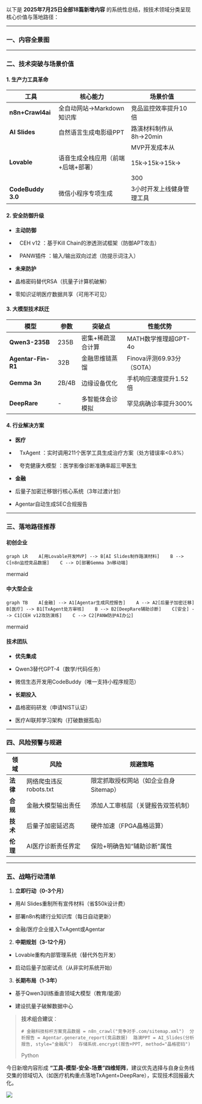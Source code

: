 以下是 **2025年7月25日全部18篇新增内容** 的系统性总结，按技术领域分类呈现核心价值与落地路径：

---

### **一、内容全景图**

---

### **二、技术突破与场景价值**

#### **1. 生产力工具革命**

|工具|核心能力|场景价值|
|---|---|---|
|**n8n+Crawl4ai**|全自动网站→Markdown知识库|竞品监控效率提升10倍|
|**AI Slides**|自然语言生成电影级PPT|路演材料制作从8h→20min|
|**Lovable**|语音生成全栈应用（前端+后端+部署）|MVP开发成本从<br><br>15k→15k→15k→<br><br>300|
|**CodeBuddy 3.0**|微信小程序专项生成|3小时开发上线健身管理工具|

#### **2. 安全防御升级**

- **主动防御**

-    CEH v12 ：基于Kill Chain的渗透测试框架（防御APT攻击）

-    PANW插件 ：输入/输出双向过滤（防提示词注入）

- **未来防护**

- 晶格密码替代RSA（抗量子计算机破解）

- 零知识证明医疗数据共享（可用不可见）

#### **3. 大模型技术跃迁**

|模型|参数|突破点|性能优势|
|---|---|---|---|
|**Qwen3-235B**|235B|密集+稀疏混合计算|MATH数学推理超GPT-4o|
|**Agentar-Fin-R1**|32B|金融思维链蒸馏|Finova评测69.93分（SOTA）|
|**Gemma 3n**|2B/4B|边缘设备优化|手机响应速度提升1.52倍|
|**DeepRare**|-|多智能体会诊模拟|罕见病确诊率提升300%|

#### **4. 行业解决方案**

- **医疗**

-    TxAgent ：实时调用211个医学工具生成治疗方案（处方错误率<0.8%）

-    夸克健康大模型 ：医学影像诊断准确率超三甲医生

- **金融**

- 后量子加密迁移银行核心系统（3年过渡计划）

- Agentar自动生成SEC合规报告

---

### **三、落地路径推荐**

#### **初创企业**

```
graph LR    A[用Lovable开发MVP] --> B[AI Slides制作路演材料]    B --> C[n8n监控竞品数据]    C --> D[部署Gemma 3n移动端]
```

mermaid

#### **中大型企业**

```
graph TB    A[金融] --> A1[Agentar生成风控报告]    A --> A2[后量子加密迁移]    B[医疗] --> B1[TxAgent处方审核]    B --> B2[DeepRare辅助诊断]    C[安全] --> C1[CEH v12攻防演练]    C --> C2[PANW防护AI办公]
```

mermaid

#### **技术团队**

- **优先集成**

- Qwen3替代GPT-4（数学/代码任务）

- 微信生态开发用CodeBuddy（唯一支持小程序规范）

- **长期投入**

- 晶格密码研发（申请NIST认证）

- 医疗AI联邦学习架构（打破数据孤岛）

---

### **四、风险预警与规避**

|领域|风险|规避策略|
|---|---|---|
|**法律**|网络爬虫违反robots.txt|限定抓取授权网站（如企业自身Sitemap）|
|**合规**|金融大模型输出责任|添加人工审核层（关键报告双签机制）|
|**技术**|后量子加密延迟高|硬件加速（FPGA晶格运算）|
|**伦理**|AI医疗诊断责任界定|保险+明确告知“辅助诊断”属性|

---

### **五、战略行动清单**

1. **立即行动（0-3个月）**

- 用AI Slides重制所有宣传材料（省$50k设计费）

- 部署n8n构建行业知识库（每日自动更新）

- 金融/医疗企业接入TxAgent或Agentar

2. **中期规划（3-12个月）**

- Lovable重构内部管理系统（替代外包开发）

- 启动后量子加密试点（从非实时系统开始）

3. **长期布局（1-3年）**

- 基于Qwen3训练垂直领域大模型（教育/能源）

- 建设抗量子破解数据中心

> **技术组合建议**：
> 
> ```
> # 金融科技标杆方案竞品数据 = n8n_crawl("竞争对手.com/sitemap.xml")  分析报告 = Agentar.generate_report(竞品数据)  路演PPT = AI_Slides(分析报告, style="金融风")  存储系统.encrypt(报告+PPT, method="晶格密码")  
> ```
> 
> Python

今日新增内容形成 **“工具-模型-安全-场景”四维矩阵**，建议优先选择与自身业务线交集的领域切入（如医疗机构重点落地TxAgent+DeepRare），实现技术回报最大化。

![](https://ima-notebook-prod.image.myqcloud.com/2/bzhZBeYDcJ4mLlfpda0fYP/cc77454d366a464aa837c508e878bd11.webp?q-sign-algorithm=sha1&q-ak=AKID9IDtLZZKqGRO7hVFnMn0zjXTXovoTtAN&q-sign-time=1753438420%3B1753467220&q-key-time=1753438420%3B1753467220&q-header-list=&q-url-param-list=&q-signature=93bb331900b0c571d364d31f8fe53150f17cc566)